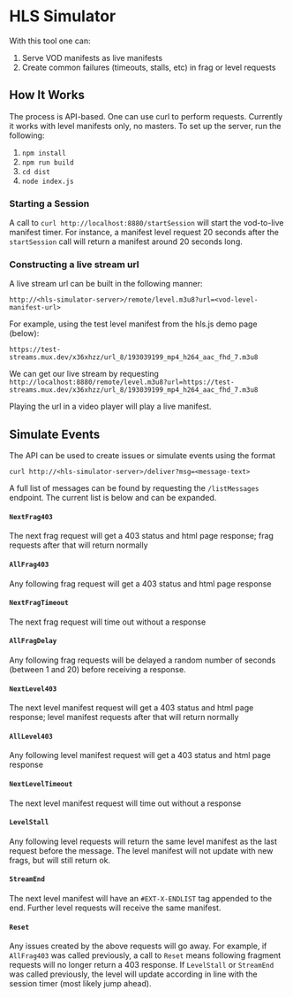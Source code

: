 # HLS Simulator

With this tool one can:
1. Serve VOD manifests as live manifests
1. Create common failures (timeouts, stalls, etc) in frag or level requests 

## How It Works

The process is API-based. One can use curl to perform requests. Currently it works with level manifests only, no masters. To set up the server, run the following:
1. `npm install`
2. `npm run build`
3. `cd dist`
4. `node index.js`

### Starting a Session

A call to `curl http://localhost:8880/startSession` will start the vod-to-live manifest timer. For instance, a manifest level request 20 seconds after the `startSession` call will return a manifest around 20 seconds long.

### Constructing a live stream url

A live stream url can be built in the following manner:

`http://<hls-simulator-server>/remote/level.m3u8?url=<vod-level-manifest-url>`

For example, using the test level manifest from the hls.js demo page (below):

`https://test-streams.mux.dev/x36xhzz/url_8/193039199_mp4_h264_aac_fhd_7.m3u8` 

We can get our live stream by requesting `http://localhost:8880/remote/level.m3u8?url=https://test-streams.mux.dev/x36xhzz/url_8/193039199_mp4_h264_aac_fhd_7.m3u8`

Playing the url in a video player will play a live manifest.

## Simulate Events

The API can be used to create issues or simulate events using the format

`curl http://<hls-simulator-server>/deliver?msg=<message-text>`

A full list of messages can be found by requesting the `/listMessages` endpoint. The current list is below and can be expanded.

#### `NextFrag403`

The next frag request will get a 403 status and html page response; frag requests after that will return normally

#### `AllFrag403`

Any following frag request will get a 403 status and html page response

#### `NextFragTimeout`

The next frag request will time out without a response

#### `AllFragDelay`

Any following frag requests will be delayed a random number of seconds (between 1 and 20) before receiving a response.

#### `NextLevel403`

The next level manifest request will get a 403 status and html page response; level manifest requests after that will return normally

#### `AllLevel403`

Any following level manifest request will get a 403 status and html page response

#### `NextLevelTimeout`

The next level manifest request will time out without a response

#### `LevelStall`

Any following level requests will return the same level manifest as the last request before the message. The level manifest will not update with new frags, but will still return ok.

#### `StreamEnd`

The next level manifest will have an `#EXT-X-ENDLIST` tag appended to the end. Further level requests will receive the same manifest.

#### `Reset`

Any issues created by the above requests will go away. For example, if `AllFrag403` was called previously, a call to `Reset` means following fragment requests will no longer return a 403 response. If `LevelStall` or `StreamEnd` was called previously, the level will update according in line with the session timer (most likely jump ahead).
